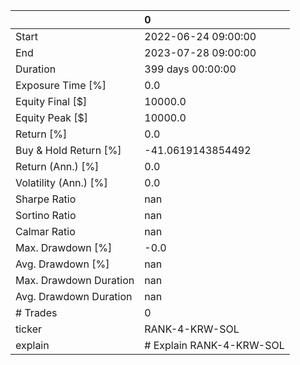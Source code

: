 |                        | 0                        |
|:-----------------------|:-------------------------|
| Start                  | 2022-06-24 09:00:00      |
| End                    | 2023-07-28 09:00:00      |
| Duration               | 399 days 00:00:00        |
| Exposure Time [%]      | 0.0                      |
| Equity Final [$]       | 10000.0                  |
| Equity Peak [$]        | 10000.0                  |
| Return [%]             | 0.0                      |
| Buy & Hold Return [%]  | -41.0619143854492        |
| Return (Ann.) [%]      | 0.0                      |
| Volatility (Ann.) [%]  | 0.0                      |
| Sharpe Ratio           | nan                      |
| Sortino Ratio          | nan                      |
| Calmar Ratio           | nan                      |
| Max. Drawdown [%]      | -0.0                     |
| Avg. Drawdown [%]      | nan                      |
| Max. Drawdown Duration | nan                      |
| Avg. Drawdown Duration | nan                      |
| # Trades               | 0                        |
| ticker                 | RANK-4-KRW-SOL           |
| explain                | # Explain RANK-4-KRW-SOL |